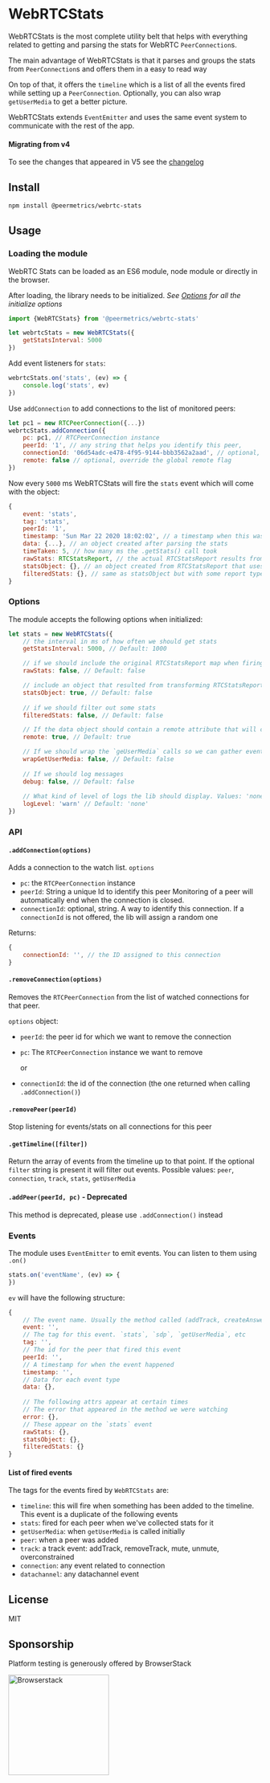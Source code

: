# WebRTCStats

WebRTCStats is the most complete utility belt that helps with everything related to getting and parsing the stats for WebRTC `PeerConnection`s.

The main advantage of WebRTCStats is that it parses and groups the stats from `PeerConnection`s and offers them in a easy to read way

On top of that, it offers the `timeline` which is a list of all the events fired while setting up a `PeerConnection`. Optionally, you can also wrap `getUserMedia` to get a better picture.

WebRTCStats extends `EventEmitter` and uses the same event system to communicate with the rest of the app.

#### Migrating from v4
To see the changes that appeared in V5 see the [changelog](https://github.com/peermetrics/webrtc-stats/releases/tag/v5.0.0)


## Install

```sh
npm install @peermetrics/webrtc-stats
```

## Usage
### Loading the module
WebRTC Stats can be loaded as an ES6 module, node module or directly in the browser.

After loading, the library needs to be initialized.  *See [Options](#options) for all the initialize options*

```js
import {WebRTCStats} from '@peermetrics/webrtc-stats'

let webrtcStats = new WebRTCStats({
    getStatsInterval: 5000
})
```
Add event listeners for `stats`:
```js
webrtcStats.on('stats', (ev) => {
    console.log('stats', ev)
})
```
Use `addConnection` to add connections to the list of monitored peers:
```js
let pc1 = new RTCPeerConnection({...})
webrtcStats.addConnection({
	pc: pc1, // RTCPeerConnection instance
	peerId: '1', // any string that helps you identify this peer,
    connectionId: '06d54adc-e478-4f95-9144-bbb3562a2aad', // optional, an id that you can use to keep track of this connection
    remote: false // optional, override the global remote flag
})
```
Now every `5000` ms  WebRTCStats will fire the `stats` event which will come with the object:
```js
{
    event: 'stats',
    tag: 'stats',
    peerId: '1',
    timestamp: 'Sun Mar 22 2020 18:02:02', // a timestamp when this was fired
    data: {...}, // an object created after parsing the stats
    timeTaken: 5, // how many ms the .getStats() call took
    rawStats: RTCStatsReport, // the actual RTCStatsReport results from `getStats()`
    statsObject: {}, // an object created from RTCStatsReport that uses the `id` for each report as a key
    filteredStats: {}, // same as statsObject but with some report types filtered out (eg: `codec`, `certificate`)
}
```

### Options
The module accepts the following options when initialized:
```js
let stats = new WebRTCStats({
    // the interval in ms of how often we should get stats
    getStatsInterval: 5000, // Default: 1000

    // if we should include the original RTCStatsReport map when firing the `stats` event
    rawStats: false, // Default: false

    // include an object that resulted from transforming RTCStatsReport into an oject (`report.id` as the key)
    statsObject: true, // Default: false
    
    // if we should filter out some stats
    filteredStats: false, // Default: false

    // If the data object should contain a remote attribute that will contain stats for the remote peer, from `remote-inbound-rtp`, etc
    remote: true, // Default: true

    // If we should wrap the `geUserMedia` calls so we can gather events when the methods is called or success/error
    wrapGetUserMedia: false, // Default: false
    
    // If we should log messages
    debug: false, // Default: false
    
    // What kind of level of logs the lib should display. Values: 'none', 'error', 'warn', 'info', 'debug'
    logLevel: 'warn' // Default: 'none'
})
```

### API
#### `.addConnection(options)`
Adds a connection to the watch list.
`options`

  - `pc`: the `RTCPeerConnection` instance
  - `peerId`: String a unique Id to identify this peer
    Monitoring of a peer will automatically end when the connection is closed.
  - `connectionId`: optional, string. A way to identify this connection. If a `connectionId` is not offered, the lib will assign a random one

Returns:

```js
{
    connectionId: '', // the ID assigned to this connection
}
```



#### `.removeConnection(options)`

Removes the `RTCPeerConnection` from the list of watched connections for that peer.

`options` object:

- `peerId`: the peer id for which we want to remove the connection

- `pc`: The `RTCPeerConnection` instance we want to remove

  or

- `connectionId`: the id of the connection (the one returned when calling `.addConnection()`)

#### `.removePeer(peerId)`

Stop listening for events/stats on all connections for this peer

#### `.getTimeline([filter])`
Return the array of events from the timeline up to that point.
If the optional `filter` string is present it will filter out events. Possible values: `peer`, `connection`, `track`, `stats`, `getUserMedia`

#### `.addPeer(peerId, pc)` - Deprecated

This method is deprecated, please use `.addConnection()` instead

### Events
The module uses `EventEmitter` to emit events. You can listen to them using `.on()`
```js
stats.on('eventName', (ev) => {
})
```
`ev` will have the following structure:

```js
{
    // The event name. Usually the method called (addTrack, createAnswer)
    event: '',
    // The tag for this event. `stats`, `sdp`, `getUserMedia`, etc
    tag: '',
    // The id for the peer that fired this event
    peerId: '',
    // A timestamp for when the event happened
    timestamp: '',
    // Data for each event type
    data: {},
    
    // The following attrs appear at certain times
    // The error that appeared in the method we were watching
    error: {},
    // These appear on the `stats` event
    rawStats: {},
    statsObject: {},
    filteredStats: {}
}
```

#### List of fired events

The tags for the events fired by `WebRTCStats` are:

- `timeline`: this will fire when something has been added to the timeline. This event is a duplicate of the following events
- `stats`: fired for each peer when we've collected stats for it
- `getUserMedia`: when `getUserMedia` is called initially
- `peer`: when a peer was added
- `track`: a track event: addTrack, removeTrack, mute, unmute, overconstrained
- `connection`: any event related to connection
- `datachannel`: any datachannel event

## License
MIT

## Sponsorship
Platform testing is generously offered by BrowserStack

<a href="https://www.browserstack.com/" target="_blank" >
    <img src="https://user-images.githubusercontent.com/1862405/64006512-2b265a00-cb1b-11e9-9e28-d8afb305315a.png" alt="Browserstack" width="200">
</a>
